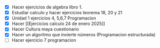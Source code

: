  - [x] Hacer ejercicios de algebra libro 1.
 - [x] Estudiar calculo y hacer ejercicios teorema 18, 20 y 21
 - [x] Unidad 1 ejercicios 4, 5,6,7 Programacion
 - [x] Hacer [[Ejercicios calculo 24 de enero 2025]]
 - [x] Hacer Cultura maya cuestionario
 - [x] Hacer un algoritmo que invierte números (Programacion estructurada)
 - [ ] Hacer ejercicio 7 programacion